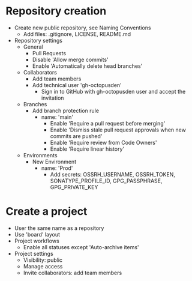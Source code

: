 # Repository creation

- Create new public repository, see Naming Conventions
  - Add files: .gitignore, LICENSE, README.md
- Repository settings
  - General
    - Pull Requests
    - Disable 'Allow merge commits'
    - Enable 'Automatically delete head branches'
  - Collaborators
    - Add team members
    - Add technical user 'gh-octopusden'
      - Sign in to GitHub with gh-octopusden user and accept the invitation
  - Branches
    - Add branch protection rule
      - name: 'main'
        - Enable 'Require a pull request before merging'
        - Enable 'Dismiss stale pull request approvals when new commits are pushed'
        - Enable 'Require review from Code Owners'
        - Enable 'Require linear history'
  - Environments
    - New Environment
      - name: 'Prod'
        - Add secrets: OSSRH_USERNAME, OSSRH_TOKEN, SONATYPE_PROFILE_ID, GPG_PASSPHRASE, GPG_PRIVATE_KEY

# Create a project

- User the same name as a repository
- Use 'board' layout
- Project workflows
  - Enable all statuses except 'Auto-archive items'
- Project settings
  - Visibility: public
  - Manage access
  - Invite collaborators: add team members
  
